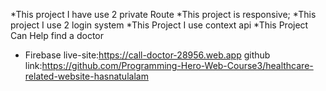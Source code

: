 *This project I have use 2 private Route
*This project is responsive;
*This project I use 2 login system
*This Project I use context api
*This Project Can Help find a doctor
* Firebase live-site:https://call-doctor-28956.web.app
github link:https://github.com/Programming-Hero-Web-Course3/healthcare-related-website-hasnatulalam
